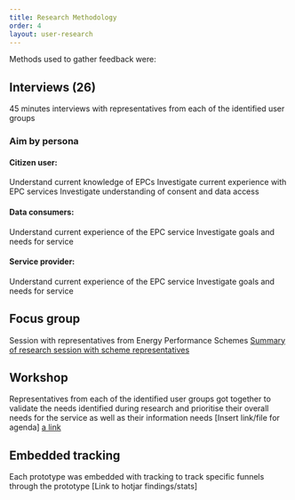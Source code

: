 ```yaml
---
title: Research Methodology
order: 4
layout: user-research
---
```

Methods used to gather feedback were:

## Interviews (**26**)
45 minutes interviews with representatives from each of the identified user groups

### Aim by persona
#### Citizen user: 
Understand current knowledge of EPCs
Investigate current experience with EPC services
Investigate understanding of consent and data access

#### Data consumers:
Understand current experience of the EPC service
Investigate goals and needs for service

#### Service provider:
Understand current experience of the EPC service
Investigate goals and needs for service

## Focus group
Session with representatives from Energy Performance Schemes
[Summary of research session with scheme representatives](../assets/media/RESEARCH_Scheme_session_summary.pdf)

## Workshop
Representatives from each of the identified user groups got together to validate the needs identified during research and prioritise their overall needs for the service as well as their information needs
[Insert link/file for agenda]
[a link](../assets/media/Alpha_Day_summary.pdf)

## Embedded tracking
Each prototype was embedded with tracking to track specific funnels through the prototype
[Link to hotjar findings/stats]
